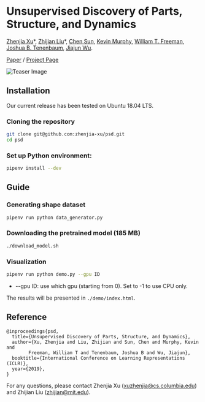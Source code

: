 # Unsupervised Discovery of Parts, Structure, and Dynamics  

[Zhenjia Xu](https://www.zhenjiaxu.com)\*, [Zhijian Liu](http://zhijianliu.com)\*, [Chen Sun](http://chensun.me), [Kevin Murphy](http://www.cs.ubc.ca/~murphyk/), [William T. Freeman](http://billf.mit.edu/), [Joshua B. Tenenbaum](http://web.mit.edu/cocosci/josh.html), [Jiajun Wu](http://jiajunwu.com/).

[Paper](http://psd.csail.mit.edu/papers/psd_iclr.pdf) / [Project Page](http://psd.csail.mit.edu)

![Teaser Image](http://psd.csail.mit.edu/images/psd.png)


## Installation
Our current release has been tested on Ubuntu 18.04 LTS.

### Cloning the repository
```sh
git clone git@github.com:zhenjia-xu/psd.git
cd psd
```

### Set up Python environment:
```sh
pipenv install --dev
```

## Guide

### Generating shape dataset
```sh
pipenv run python data_generator.py
```
### Downloading the pretrained model (185 MB)
```sh
./download_model.sh
```

### Visualization
```sh
pipenv run python demo.py --gpu ID
```
- --gpu ID: use which gpu (starting from 0). Set to -1 to use CPU only.
  
The results will be presented in ```./demo/index.html```.



## Reference
```
@inproceedings{psd,
  title={Unsupervised Discovery of Parts, Structure, and Dynamics},
  author={Xu, Zhenjia and Liu, Zhijian and Sun, Chen and Murphy, Kevin and
        Freeman, William T and Tenenbaum, Joshua B and Wu, Jiajun},
  booktitle={International Conference on Learning Representations (ICLR)},
  year={2019},
}
```

For any questions, please contact Zhenjia Xu (xuzhenjia@cs.columbia.edu) and Zhijian Liu (zhijian@mit.edu).